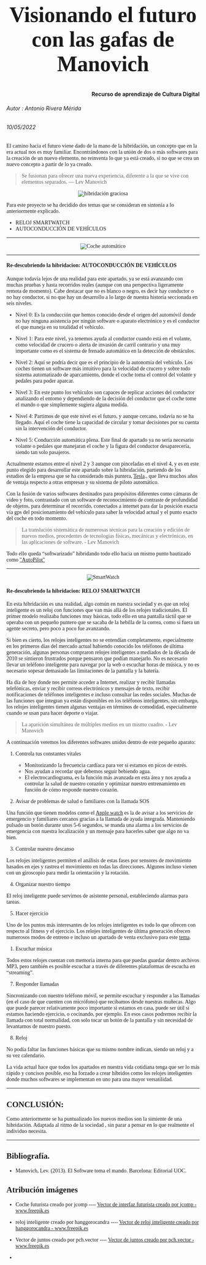 
<center>
<span style="font-family:Optima; font-size:2em;">

# Visionando el futuro con las gafas de Manovich 
</center>

 ####  <div style="text-align: right"> Recurso de aprendizaje de Cultura Digital</div>

###### Autor : Antonio Rivera Mérida  
###### 10/05/2022 


 






<pspan style="font-family:times new roman;">

El camino hacia el futuro viene dado de la mano de la hibridación, un concepto que en la era actual nos es muy familiar. 
Encontrándonos con la unión de dos o más softwares para la creación de un nuevo elemento, no reinventa lo que ya está creado, si no que se crea un nuevo concepto a partir de lo ya creado.

> Se fusionan para ofrecer una nueva experiencia, diferente a la que se vive con elementos separados.  — Lev Manovich 



<center>

![hibridación graciosa](https://img.freepik.com/vector-gratis/equipo-negocios-armando-rompecabezas-aislado-ilustracion-vectorial-plana-socios-dibujos-animados-que-trabajan-conexion-concepto-trabajo-equipo-asociacion-cooperacion_74855-9814.jpg?t=st=1652359522~exp=1652360122~hmac=28ccb59c6dac58835224a642ba4d9da1ba9a3b8d6fec4cdf7bea5e50d0467825&w=996  "Ejemplo gráfico del concepto hibridación")
</center>


<p span style="font-family:times new roman;">

Para este proyecto se ha decidido dos temas que se consideran en sintonía a lo anteriormente explicado.

* RELOJ SMARTWATCH
* AUTOCONDUCCIÓN DE VEHÍCULOS

</P>

---

<center>

![Coche automático](https://img.freepik.com/vector-gratis/sistema-seguridad-conductor-inteligencia-artificial-interfaz-hud-cabina-automovil-autonomo-sistema-asistencia-al-conductor-automovil-conductor-interior-vehiculo-control-crucero-adaptativo-acc_1150-62856.jpg?t=st=1652258188~exp=1652258788~hmac=a1214fd24fd187250dbfe4f7cc21284698757c880093ef40aa1215be1ae3fa07&w=900 "<a href='https://www.freepik.es/vectores/interfaz-futurista'>Vector de interfaz futurista creado por jcomp - www.freepik.es</a>")
</center>

---

#### Re-descubriendo la hibridacion: AUTOCONDUCCIÓN DE VEHÍCULOS

Aunque todavía lejos de una realidad para este apartado, ya se está avanzando con muchas pruebas y hasta recorridos reales (aunque con una perspectiva ligeramente remota de momento).
Cabe destacar que no es blanco o negro, es decir hay conductor o no hay conductor, si no que hay un desarrollo a lo largo de nuestra historia seccionada en seis niveles.

* Nivel 0: Es la conducción que hemos conocido desde el origen del automóvil donde no hay ninguna asistencia por ningún software o aparato electrónico y es el conductor el que maneja en su totalidad el vehículo.
 
* Nivel 1: Para este nivel, ya tenemos ayuda al conductor cuando está en el volante, como velocidad de crucero o alerta de invasión de carril contrario y una muy importante como es el sistema de frenado automático en la detección de obstáculos.
  
* Nivel 2: Aquí se podría decir que es el principio de la autonomía del vehículo. Los coches tienen un software más intuitivo para la velocidad de crucero y sobre todo sistema automatizado de aparcamiento, donde el coche toma el control del volante y pedales para poder aparcar.
  
* Nivel 3: En este punto los vehículos son capaces de replicar acciones del conductor analizando el entorno y dependiendo de la decisión del conductor que el coche tome el mando o que simplemente sugiera alguna medida.
  
* Nivel 4: Partimos de que este nivel es el futuro, y aunque cercano, todavía no se ha llegado. Aquí el coche tiene la capacidad de circular y tomar decisiones por su cuenta sin la intervención del conductor.
  
* Nivel 5: Conducción automática plena. Este final de apartado ya no sería necesario volante o pedales que manejaran el coche y la figura del conductor desaparecería, siendo tan solo pasajeros.

Actualmente estamos entre el nivel 2 y 3 aunque con pinceladas en el nivel 4, y es en este punto elegido para desarrollar este apartado sobre la hibridación, partiendo de los estudios de la empresa que se ha considerado más puntera, [Tesla](https://www.tesla.com/es_es/ "Página principal Tesla")., que lleva muchos años de ventaja respecto a otras empresas y su sistema de piloto automático.

Con la fusión de varios softwares destinados para propósitos diferentes como cámaras de video y foto, contrastado con un software de reconocimiento de contraste de profundidad de objetos, para determinar el recorrido, conectados a internet para dar la posición exacta vía gps del posicionamiento del vehículo para saber la velocidad actual y el punto exacto del coche en todo momento.

>La translación sistemática de numerosas técnicas para la creación y edición de nuevos medios, procedentes de tecnologías físicas, mecánicas y electrónicas, en las aplicaciones de software. - Lev Manovich

Todo ello queda “softwarizado” hibridando todo ello hacia un mismo punto bautizado como ["AutoPilot"](https://www.tesla.com/es_ES/autopilot "Explicación Autopilot por tesla")



- - -

<center>

![SmartWatch](https://img.freepik.com/vector-gratis/diseno-fondo-reloj-inteligente_1283-15.jpg?3&t=st=1652348633~exp=1652349233~hmac=b2aab309d3765deff19989f958f1ee2ecec4f472327960b2265cfffe41ee0931&w=740 "'https://www.freepik.es/vectores/reloj-inteligente'>Vector de reloj inteligente creado por hanggorocandra")
</center>

#### Re-descubriendo la hibridacion: RELOJ SMARTWATCH


En esta hibridación es una realidad, algo común en nuestra sociedad y es que un reloj inteligente es un reloj con funciones que van más allá de los relojes tradicionales. El primer modelo realizaba funciones muy básicas, todo ello en una pantalla táctil que se operaba con un pequeño puntero que se sacaba de la hebilla de la correa,  como si fuera un agente secreto, pero poco a poco fue avanzando.



Si bien es cierto, los relojes inteligentes no se entendían completamente, especialmente en los primeros días del mercado actual habiendo conocido los teléfonos de última generación, algunas personas compraron relojes inteligentes a mediados de la década de 2010 se sintieron frustrados porque pensaron que podían manejarlo. No es necesario llevar un teléfono inteligente para navegar por la web o escuchar horas de música, y no es necesario sopesar demasiado las limitaciones de la pantalla y la batería.

Ha día de hoy donde nos permite acceder a Internet, realizar y recibir llamadas telefónicas, enviar y recibir correos electrónicos y mensajes de texto, recibir notificaciones de teléfonos inteligentes e incluso consultar las redes sociales. Muchas de las funciones que integran ya están disponibles en los teléfonos inteligentes, sin embargo, los relojes inteligentes tienen algunas ventajas en términos de comodidad, especialmente cuando se usan para hacer deporte o viajar.

>La aparición simultánea de múltiples medios en un mismo cuadro. - Lev Manovich

A continuación veremos los diferentes softwares unidos dentro de este pequeño aparato:

1. Controla tus constantes vitales

   * Monitorizando la frecuencia cardíaca para ver si estamos en picos de estrés.
   *  Nos ayudan a recordar que debemos seguir bebiendo agua.
   *   El electrocardiograma, es la función más avanzada en esta área y nos ayuda a controlar la salud de nuestro corazón y optimizar nuestro entrenamiento en función de cómo responde nuestro corazón.

2. Avisar de problemas de salud o familiares con la llamada SOS

Una  función  que tienen modelos como el  [Apple watch](https://support.apple.com/es-es/guide/watch/apd4ea933124/watchos "Página explicativa del proceso de llamada") es la de avisar a los servicios de emergencio y familiares cercanos gracias a la llamada de ayuda integrada. Manteniendo pulsado un botón durante unos 5-6 segundos, se manda una alarma a los servicios de emergencia con nuestra localización y un mensaje para hacerles saber que algo no va bien. 

3. Controlar nuestro descanso

Los relojes inteligentes permiten el análisis de estas fases por sensores de movimiento basados en ejes y rastrea el movimiento en todas las direcciones. Algunos incluso vienen con un giroscopio para medir la orientación y la rotación.

4. Organizar nuestro tiempo

El reloj inteligente puede servirnos de asistente personal, estableciendo alarmas  para tareas. 


5. Hacer ejercicio

Uno de los puntos más interesantes de los relojes inteligentes es todo lo que ofrecen con respecto al fitness y el ejercicio. Los relojes inteligentes de última generación ofrecen numerosos modos de entreno e incluso un apartado de venta exclusivo para este [tema](https://saludprev.com/mejores-smartwatches-deportivos/ "Página explicativa sobre smartwatch deportivos").  

1. Escuchar música

 Todos estos relojes cuentan con memoria interna para que puedas guardar dentro archivos MP3, pero también es posible escuchar a través de diferentes plataformas de escucha en “streaming”.  

7. Responder llamadas

Sincronizando con nuestro teléfono móvil, se permite escuchar y responder a las llamadas (en el caso de que cuenten con micrófono) que recibamos desde nuestras muñecas. Algo que puede parecer relativamente poco importante si estamos en casa, puede ser útil si estamos haciendo ejercicio, o cocinando, por ejemplo. En esos casos podremos recibir la llamada con total normalidad, con solo tocar un botón de la pantalla y sin necesidad de levantarnos de nuestro puesto.

8. Reloj

No podía faltar las funciones básicas que su mismo nombre indican, siendo un reloj y a su vez calendario.


La vida actual hace que todos los apartados en nuestra vida cotidiana tenga que ser lo más rápido y concisos posible, eso ha forzado a crear híbridos como los relojes inteligentes donde muchos softwares se implementan en uno para una mayor versatilidad.

----



## CONCLUSIÓN:

Como anteriormente se ha puntualizado los nuevos medios son la simiente de una hibridación. Adaptada al ritmo de la  sociedad , sin parar a pensar en lo que realmente el individuo  necesita.

---

## Bibliografía.

* Manovich, Lev. (2013). El Software toma el mando. Barcelona: Editorial UOC.





## Atribución imágenes

* Coche futurista creado por jcomp ----  <a href='https://www.freepik.es/vectores/interfaz-futurista'>Vector de interfaz futurista creado por jcomp - www.freepik.es</a>


* reloj inteligente creado por hanggorocandra ----  <a href='https://www.freepik.es/vectores/reloj-inteligente'>Vector de reloj inteligente creado por hanggorocandra - www.freepik.es</a>
 
 * Vector de juntos creado por pch.vector ----  <a href="https://www.freepik.es/vectores/juntos">Vector de juntos creado por pch.vector - www.freepik.es</a>
 
 

</p>


* 











  



